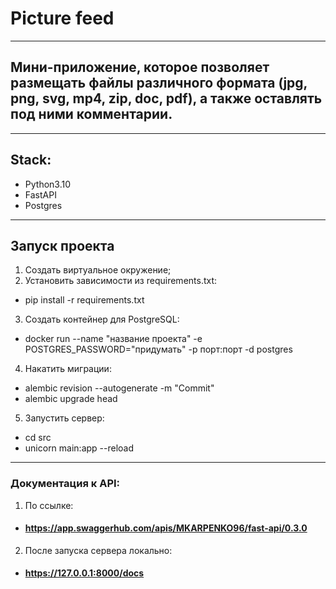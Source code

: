 # Picture feed 
__________________
## Мини-приложение, которое позволяет размещать файлы различного формата (jpg, png, svg, mp4, zip, doc, pdf), а также оставлять под ними комментарии. ##
____
## Stack:
 - Python3.10
 - FastAPI
 - Postgres
____
## Запуск проекта
1. Создать виртуальное окружение;
2. Установить зависимости из requirements.txt:
- pip install -r requirements.txt
3. Создать контейнер для PostgreSQL:
- docker run --name "название проекта" -e POSTGRES_PASSWORD="придумать" -p порт:порт -d postgres
4. Накатить миграции:
- alembic revision --autogenerate -m "Commit"
- alembic upgrade head
5. Запустить сервер:
- cd src
- unicorn main:app --reload
___

### Документация к API:
1. По ссылке:
- #### https://app.swaggerhub.com/apis/MKARPENKO96/fast-api/0.3.0
2. После запуска сервера локально:
- #### https://127.0.0.1:8000/docs
